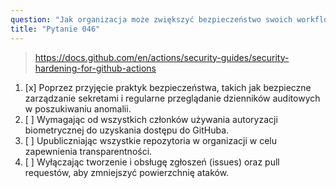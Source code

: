 ```yaml
---
question: "Jak organizacja może zwiększyć bezpieczeństwo swoich workflow w GitHub Actions?"
title: "Pytanie 046"
---
```


> https://docs.github.com/en/actions/security-guides/security-hardening-for-github-actions
1. [x] Poprzez przyjęcie praktyk bezpieczeństwa, takich jak bezpieczne zarządzanie sekretami i regularne przeglądanie dzienników auditowych w poszukiwaniu anomalii.
1. [ ] Wymagając od wszystkich członków używania autoryzacji biometrycznej do uzyskania dostępu do GitHuba.
1. [ ] Upubliczniając wszystkie repozytoria w organizacji w celu zapewnienia transparentności.
1. [ ] Wyłączając tworzenie i obsługę zgłoszeń (issues) oraz pull requestów, aby zmniejszyć powierzchnię ataków.
